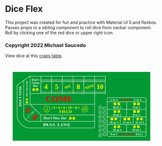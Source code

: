 # Dice Flex

This project was created for fun and practice with Material UI 5 and flexbox. Passes props to a sibling component to roll dice from navbar component. Roll by clicking one of the red dice or upper right icon.

### Copyright 2022 Michael Saucedo

View dice at this [craps table](https://diceflex.netlify.app/).

<br />
<p align="center">
  <a href="">
    <img width="90%" alt="Dice Felt" src="./src/assets/table/felt2560.png" />
  </a>
</p>
